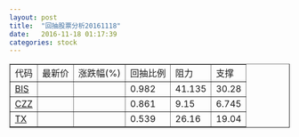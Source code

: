 ```yaml
---
layout: post
title:  "回抽股票分析20161118"
date:   2016-11-18 01:17:39
categories: stock
---
```

<script type="text/javascript">
var stockList = []
stockList.push('gb_bis');
stockList.push('gb_czz');
stockList.push('gb_tx');
</script>
<table border="1">
 <tr>
 <td>代码</td>
 <td>最新价</td>
 <td>涨跌幅(%)</td>
 <td>回抽比例</td>
 <td>阻力</td>
 <td>支撑</td>
</tr>
  <tr id="bis">
  <td><a href="http://stock.finance.sina.com.cn/usstock/quotes/BIS.html" target="_blank">BIS</a></td><td></td><td></td><td>0.982</td><td>41.135</td><td>30.28</td></tr>
  <tr id="czz">
  <td><a href="http://stock.finance.sina.com.cn/usstock/quotes/CZZ.html" target="_blank">CZZ</a></td><td></td><td></td><td>0.861</td><td>9.15</td><td>6.745</td></tr>
  <tr id="tx">
  <td><a href="http://stock.finance.sina.com.cn/usstock/quotes/TX.html" target="_blank">TX</a></td><td></td><td></td><td>0.539</td><td>26.16</td><td>19.04</td></tr>
</table>

